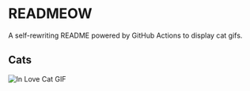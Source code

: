 # READMEOW

A self-rewriting README powered by GitHub Actions to display cat gifs.

## Cats

![In Love Cat GIF](https://media1.giphy.com/media/v1.Y2lkPTlhY2QwMmRhMzVsbmZibG8za2wwNDZxdXNleTVuN3pzcGpxaWhiejh0MmVsa3pxZSZlcD12MV9naWZzX3NlYXJjaCZjdD1n/MDJ9IbxxvDUQM/200.gif)
